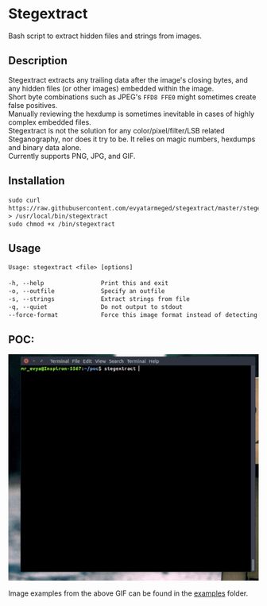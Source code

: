 # Stegextract
Bash script to extract hidden files and strings from images.

## Description
Stegextract extracts any trailing data after the image's closing bytes, and any hidden files (or other images) embedded within the image.<br>
Short byte combinations such as JPEG's `FFD8 FFE0` might sometimes create false positives.<br>
Manually reviewing the hexdump is sometimes inevitable in cases of highly complex embedded files.<br>
Stegextract is not the solution for any color/pixel/filter/LSB related Steganography, nor does it try to be. It
relies on magic numbers, hexdumps and binary data alone.<br>
Currently supports PNG, JPG, and GIF.

## Installation
```
sudo curl https://raw.githubusercontent.com/evyatarmeged/stegextract/master/stegextract > /usr/local/bin/stegextract
sudo chmod +x /bin/stegextract
```

## Usage
```
Usage: stegextract <file> [options]

-h, --help                Print this and exit
-o, --outfile             Specify an outfile
-s, --strings             Extract strings from file
-q, --quiet               Do not output to stdout
--force-format            Force this image format instead of detecting
```

## POC:
![poc](poc.gif)

Image examples from the above GIF can be found in the [examples](https://github.com/evyatarmeged/stegextract/tree/master/examples) folder.
